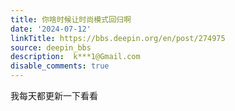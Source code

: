 ```yaml
---
title: 你啥时候让时尚模式回归啊
date: '2024-07-12'
linkTitle: https://bbs.deepin.org/en/post/274975
source: deepin_bbs
description:  k***1@Gmail.com 
disable_comments: true
---
```

我每天都更新一下看看

